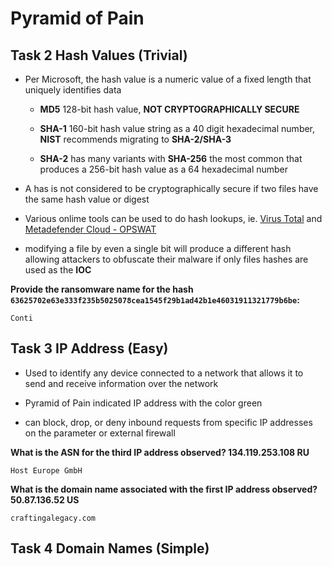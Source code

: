 # Pyramid of Pain

## Task 2 Hash Values (Trivial)

* Per Microsoft, the hash value is a numeric value of a fixed length that uniquely identifies data
    * **MD5** 128-bit hash value, **NOT CRYPTOGRAPHICALLY SECURE**

    * **SHA-1** 160-bit hash value string as a 40 digit hexadecimal number, **NIST** recommends migrating to **SHA-2/SHA-3**

    * **SHA-2** has many variants with **SHA-256** the most common that produces a 256-bit hash value as a 64 hexadecimal number
* A has is not considered to be cryptographically secure if two files have the same hash value or digest

* Various onlime tools can be used to do hash lookups, ie. [Virus Total](https://virustotal.com) and [Metadefender Cloud - OPSWAT](https://metadefender.opswat.com/?lang=en)

* modifying a file by even a single bit will produce a different hash allowing attackers to obfuscate their malware if only files hashes are used as the **IOC**

**Provide the ransomware name for the hash `63625702e63e333f235b5025078cea1545f29b1ad42b1e46031911321779b6be`:**
```
Conti
```

## Task 3 IP Address (Easy)

* Used to identify any device connected to a network that allows it to send and receive information over the network

* Pyramid of Pain indicated IP address with the color green

* can block, drop, or deny inbound requests from specific IP addresses on the parameter or external firewall


**What is the ASN for the third IP address observed? 134.119.253.108 RU**
```
Host Europe GmbH
```

**What is the domain name associated with the first IP address observed? 50.87.136.52 US**
```
craftingalegacy.com
```

## Task 4 Domain Names (Simple)


